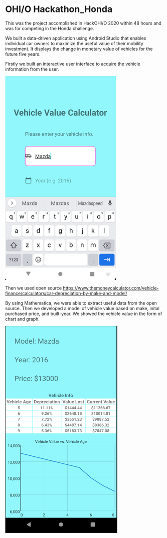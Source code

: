 # OHI/O Hackathon_Honda
This was the project accomplished in HackOHI/O 2020 within 48 hours and was for competing in the Honda challenge.

We built a data-driven application using Android Studio that enables individual car owners to maximize the useful value of their mobility investment. It displays the change in monetary value of vehicles for the future five years.

Firstly we built an interactive user interface to acquire the vehicle information from the user.

<img src="Hack2.PNG">

Then we used open source  https://www.themoneycalculator.com/vehicle-finance/calculators/car-depreciation-by-make-and-model/

By using Mathematica, we were able to extract useful data from the open source. Then we developed a model of vehicle value based on make, inital purchased price, and built-year. We showed the vehicle value in the form of chart and graph.

<img src="Hack3.PNG">
